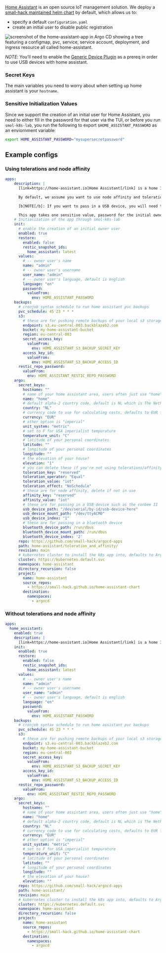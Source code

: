 [Home Assistant](https://www.home-assistant.io/) is an open source IoT management solution. We deploy a [small-hack maintained helm chart](https://github.com/small-hack/home-assistant-chart/) by default, which allows us to:

- specify a default `configuration.yaml`
- create an initial user to disable public registration

<img src="../../assets/images/screenshots/home-assistant_screenshot.png" alt="screenshot of the home-assistant-app in Argo CD showing a tree featuring a configmap, pvc, service, service account, deployment, and ingress resource all called home-assistant.">

*NOTE*: You'll need to enable the [Generic Device Plugin](/k8s_apps/generic-device-plugin.md) as a prereq in order to use USB devices with home assistant.

### Secret Keys

The main variables you need to worry about when setting up home assistant is your `hostname`.

### Sensitive Initialization Values
Since we support the creation of an initial user for Home Assistant, you need to either fill in the password for that user via the TUI, or before you run `smol-k8s-lab`, you run the following to export `$HOME_ASSISTANT_PASSWORD` as an enviornment variable:

```bash
export HOME_ASSISTANT_PASSWORD="mysupersecretpassword"
```

## Example configs

### Using tolerations and node affinity

```yaml
apps:
    description: |
      [link=https://home-assistant.io]Home Assistant[/link] is a home IOT management solution.

      By default, we assume you want to use node affinity and tolerations to keep home assistant pods on certain nodes and keep other pods off said nodes. If you don't want to use either of these features but still want to use the small-hack/argocd-apps repo, first change the argo path to /home-assistant/ and then remove the 'toleration_' and 'affinity' secret_keys from the yaml file under apps.home_assistant.description.

      [b]NOTE[/b]: If you want to pass in a USB device, you will need the generic device plugin (which is available as a default Argo CD app via smol-k8s-lab 💙)

      This app takes one sensitive value, password for the initial owner user. You can also pass it in as an enviornment variable called $HOME_ASSISTANT_PASSWORD.
    # Initialization of the app through smol-k8s-lab
    init:
      # enable the creation of an initial owner user
      enabled: true
      restore:
        enabled: false
        restic_snapshot_ids:
          home_assistant: latest
      values:
        # -- owner user's name
        name: "admin"
        # -- owner user's username
        user_name: "admin"
        # -- owner user's language, default is english
        language: "en"
        password:
          valueFrom:
            env: HOME_ASSISTANT_PASSWORD
    backups:
      # cronjob syntax schedule to run home assistant pvc backups
      pvc_schedule: 45 23 * * *
      s3:
        # these are for pushing remote backups of your local s3 storage, for speed and cost optimization
        endpoint: s3.eu-central-003.backblazeb2.com
        bucket: my-home-assistant-bucket
        region: eu-central-003
        secret_access_key:
          valueFrom:
            env: HOME_ASSISTANT_S3_BACKUP_SECRET_KEY
        access_key_id:
          valueFrom:
            env: HOME_ASSISTANT_S3_BACKUP_ACCESS_ID
      restic_repo_password:
        valueFrom:
          env: HOME_ASSISTANT_RESTIC_REPO_PASSWORD
    argo:
      secret_keys:
        hostname: ""
        # name of your home assistant area, users often just use "home"
        name: "home"
        # default alpha-2 country code, default is NL which is The Netherlands
        country: "NL"
        # currency code to use for calculating costs, defaults to EUR for euro
        currency: "EUR"
        # other option is "imperial"
        unit_system: "metric"
        # set to F for USA imperialist tempurature
        temperature_unit: "C"
        # latitude of your personal coordinates
        latitude: ""
        # longitude of your personal coordinates
        longitude: ""
        # the elevation of your house?
        elevation: "1"
        # you can delete these if you're not using tolerations/affinity
        toleration_key: "reserved"
        toleration_operator: "Equal"
        toleration_value: "iot"
        toleration_effect: "NoSchedule"
        # these are for node affinity, delete if not in use
        affinity_key: "reserved"
        affinity_value: "iot"
        # these are for passing in a USB device such as the conbee II
        usb_device_path: "/dev/serial/by-id/usb-device-here"
        usb_device_mount_path: "/dev/ttyACM0"
        usb_device_index: "1"
        # these are for passing in a bluetooth device
        bluetooth_device_path: /run/dbus
        bluetooth_device_mount_path: /run/dbus
        bluetooth_device_index: '2'
      repo: https://github.com/small-hack/argocd-apps
      path: home-assistant/toleration_and_affinity/
      revision: main
      # kubernetes cluster to install the k8s app into, defaults to Argo CD default
      cluster: https://kubernetes.default.svc
      namespace: home-assistant
      directory_recursion: false
      project:
        name: home-assistant
        source_repos:
          - https://small-hack.github.io/home-assistant-chart
        destination:
          namespaces:
            - argocd
```

### Without tolerations and node affinity

```yaml
apps:
  home_assistant:
    enabled: true
    description: |
      [link=https://home-assistant.io]Home Assistant[/link] is a home IOT management solution.
    init:
      enabled: true
      restore:
        enabled: false
        restic_snapshot_ids:
          home_assistant: latest
      values:
        # -- owner user's name
        name: "admin"
        # -- owner user's username
        user_name: "admin"
        # -- owner user's language, default is english
        language: "en"
        password:
          valueFrom:
            env: HOME_ASSISTANT_PASSWORD
    backups:
      # cronjob syntax schedule to run home assistant pvc backups
      pvc_schedule: 45 23 * * *
      s3:
        # these are for pushing remote backups of your local s3 storage, for speed and cost optimization
        endpoint: s3.eu-central-003.backblazeb2.com
        bucket: my-home-assistant-bucket
        region: eu-central-003
        secret_access_key:
          valueFrom:
            env: HOME_ASSISTANT_S3_BACKUP_SECRET_KEY
        access_key_id:
          valueFrom:
            env: HOME_ASSISTANT_S3_BACKUP_ACCESS_ID
      restic_repo_password:
        valueFrom:
          env: HOME_ASSISTANT_RESTIC_REPO_PASSWORD
    argo:
      secret_keys:
        hostname: ""
        # name of your home assistant area, users often just use "home"
        name: "home"
        # default alpha-2 country code, default is NL which is The Netherlands
        country: "NL"
        # currency code to use for calculating costs, defaults to EUR for euro
        currency: "EUR"
        # other option is "imperial"
        unit_system: "metric"
        # set to F for USA imperialist tempurature
        temperature_unit: "C"
        # latitude of your personal coordinates
        latitude: ""
        # longitude of your personal coordinates
        longitude: ""
        # the elevation of your house?
        elevation: ""
      repo: https://github.com/small-hack/argocd-apps
      path: home-assistant/
      revision: main
      # kubernetes cluster to install the k8s app into, defaults to Argo CD default
      cluster: https://kubernetes.default.svc
      namespace: home-assistant
      directory_recursion: false
      project:
        name: home-assistant
        source_repos:
          - https://small-hack.github.io/home-assistant-chart
        destination:
          namespaces:
            - argocd
```
